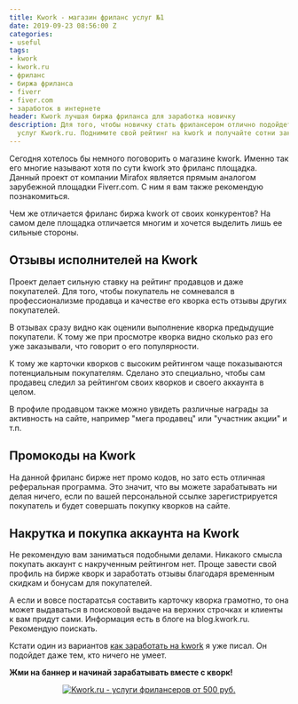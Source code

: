 ```yaml
---
title: Kwork - магазин фриланс услуг №1
date: 2019-09-23 08:56:00 Z
categories:
- useful
tags:
- kwork
- kwork.ru
- фриланс
- биржа фриланса
- fiverr
- fiver.com
- заработок в интернете
header: Kwork лучшая биржа фриланса для заработка новичку
description: Для того, чтобы новичку стать фрилансером отлично подойдет магазин фриланс
  услуг Kwork.ru. Поднимите свой рейтинг на kwork и получайте сотни заказов в месяц...
---
```


Сегодня хотелось бы немного поговорить о магазине kwork. Именно так его многие называют хотя по сути kwork это фриланс площадка. Данный проект от компании Mirafox является прямым аналогом зарубежной площадки Fiverr.com. С ним я вам также рекомендую познакомиться.

Чем же отличается фриланс биржа kwork от своих конкурентов? На самом деле площадка отличается многим и хочется выделить лишь ее сильные стороны.

## Отзывы исполнителей на Kwork

Проект делает сильную ставку на рейтинг продавцов и даже покупателей. Для того, чтобы покупатель не сомневался в профессионализме продавца и качестве его кворка есть отзывы других покупателей.

В отзывах сразу видно как оценили выполнение кворка предыдущие покупатели. К тому же при просмотре кворка видно сколько раз его уже заказывали, что говорит о его популярности.

К тому же карточки кворков с высоким рейтингом чаще показываются потенциальным покупателям. Сделано это специально, чтобы сам продавец следил за рейтингом своих кворков и своего аккаунта в целом.

В профиле продавцом также можно увидеть различные награды за активность на сайте, например "мега продавец" или "участник акции" и т.п.

## Промокоды на Kwork

На данной фриланс бирже нет промо кодов, но зато есть отличная реферальная программа. Это значит, что вы можете зарабатывать ни делая ничего, если по вашей персональной ссылке зарегистрируется покупатель и будет совершать покупку кворков на сайте.

## Накрутка и покупка аккаунта на Kwork

Не рекомендую вам заниматься подобными делами. Никакого смысла покупать аккаунт с накрученным рейтингом нет. Проще завести свой профиль на бирже кворк и заработать отзывы благодаря временным скидкам и бонусам для покупателей.

А если и вовсе постаратсья составить карточку кворка грамотно, то она может выдаваться в поисковой выдаче на верхних строчках и клиенты к вам придут сами. Информация есть в блоге на blog.kwork.ru. Рекомендую поискать.

Кстати один из вариантов [как заработать на kwork](https://htmlblog.github.io/kak-zarabotat-na-kwork-ru-novichku) я уже писал. Он подойдет даже тем, кто ничего не умеет.

**Жми на баннер и начинай зарабатывать вместе с кворк!**

<div style="text-align: center; margin-bottom: 35px;">
  <noindex>
    <a href="https://kwork.ru?ref=10649" target="_blank" rel="nofollow">
      <img src="https://kwork.ru/images/partner/01.jpg" alt="Kwork.ru - услуги фрилансеров от 500 руб." style="margin: 0 auto;">
    </a>
  </noindex>
</div>